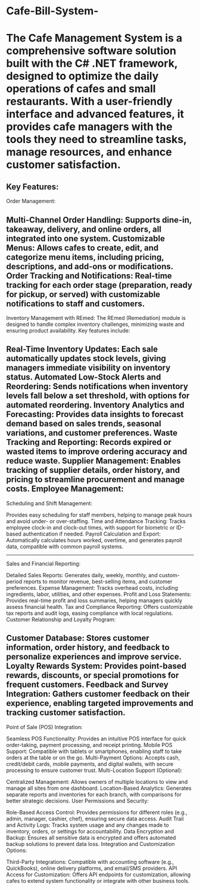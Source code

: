 # Cafe-Bill-System-
# The Cafe Management System is a comprehensive software solution built with the C# .NET framework, designed to optimize the daily operations of cafes and small restaurants. With a user-friendly interface and advanced features, it provides cafe managers with the tools they need to streamline tasks, manage resources, and enhance customer satisfaction.

Key Features:
------------------------------------------------------------------------------------------------------------------------------------------------------------------------------
Order Management:

Multi-Channel Order Handling: Supports dine-in, takeaway, delivery, and online orders, all integrated into one system.
Customizable Menus: Allows cafes to create, edit, and categorize menu items, including pricing, descriptions, and add-ons or modifications.
Order Tracking and Notifications: Real-time tracking for each order stage (preparation, ready for pickup, or served) with customizable notifications to staff and customers.
-----------------------------------------------------------------------------------------------------------------------------------------------------------------------------
Inventory Management with REmed:
The REmed (Remediation) module is designed to handle complex inventory challenges, minimizing waste and ensuring product availability. Key features include:

Real-Time Inventory Updates: Each sale automatically updates stock levels, giving managers immediate visibility on inventory status.
Automated Low-Stock Alerts and Reordering: Sends notifications when inventory levels fall below a set threshold, with options for automated reordering.
Inventory Analytics and Forecasting: Provides data insights to forecast demand based on sales trends, seasonal variations, and customer preferences.
Waste Tracking and Reporting: Records expired or wasted items to improve ordering accuracy and reduce waste.
Supplier Management: Enables tracking of supplier details, order history, and pricing to streamline procurement and manage costs.
Employee Management:
------------------------------------------------------------------------------------------------------------------------------------------------------------------------------
Scheduling and Shift Management: 

Provides easy scheduling for staff members, helping to manage peak hours and avoid under- or over-staffing.
Time and Attendance Tracking: Tracks employee clock-in and clock-out times, with support for biometric or ID-based authentication if needed.
Payroll Calculation and Export: Automatically calculates hours worked, overtime, and generates payroll data, compatible with common payroll systems.

------------------------------------------------------------------------------------------------------------------------------------------------------------------------------
Sales and Financial Reporting:

Detailed Sales Reports: Generates daily, weekly, monthly, and custom-period reports to monitor revenue, best-selling items, and customer preferences.
Expense Management: Tracks overhead costs, including ingredients, labor, utilities, and other expenses.
Profit and Loss Statements: Provides real-time profit and loss summaries, helping managers quickly assess financial health.
Tax and Compliance Reporting: Offers customizable tax reports and audit logs, easing compliance with local regulations.
Customer Relationship and Loyalty Program:

Customer Database: Stores customer information, order history, and feedback to personalize experiences and improve service.
Loyalty Rewards System: Provides point-based rewards, discounts, or special promotions for frequent customers.
Feedback and Survey Integration: Gathers customer feedback on their experience, enabling targeted improvements and tracking customer satisfaction.
------------------------------------------------------------------------------------------------------------------------------------------------------------------------------
Point of Sale (POS) Integration:

Seamless POS Functionality: Provides an intuitive POS interface for quick order-taking, payment processing, and receipt printing.
Mobile POS Support: Compatible with tablets or smartphones, enabling staff to take orders at the table or on the go.
Multi-Payment Options: Accepts cash, credit/debit cards, mobile payments, and digital wallets, with secure processing to ensure customer trust.
Multi-Location Support (Optional):

Centralized Management: Allows owners of multiple locations to view and manage all sites from one dashboard.
Location-Based Analytics: Generates separate reports and inventories for each branch, with comparisons for better strategic decisions.
User Permissions and Security:

Role-Based Access Control: Provides permissions for different roles (e.g., admin, manager, cashier, chef), ensuring secure data access.
Audit Trail and Activity Logs: Tracks system usage and any changes made to inventory, orders, or settings for accountability.
Data Encryption and Backup: Ensures all sensitive data is encrypted and offers automated backup solutions to prevent data loss.
Integration and Customization Options:

Third-Party Integrations: Compatible with accounting software (e.g., QuickBooks), online delivery platforms, and email/SMS providers.
API Access for Customization: Offers API endpoints for customization, allowing cafes to extend system functionality or integrate with other business tools.

